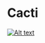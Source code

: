 # Cacti

[![Alt text](https://img.youtube.com/vi/5JaAHKU0LE4/0.jpg)](https://www.youtube.com/watch?v=5JaAHKU0LE4)

